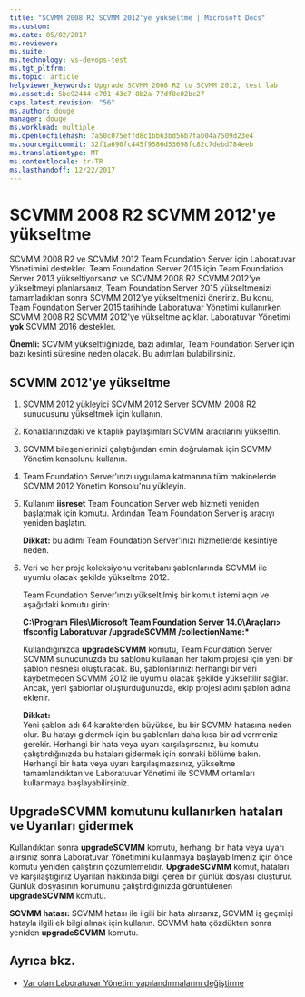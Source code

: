 ```yaml
---
title: "SCVMM 2008 R2 SCVMM 2012'ye yükseltme | Microsoft Docs"
ms.custom: 
ms.date: 05/02/2017
ms.reviewer: 
ms.suite: 
ms.technology: vs-devops-test
ms.tgt_pltfrm: 
ms.topic: article
helpviewer_keywords: Upgrade SCVMM 2008 R2 to SCVMM 2012, test lab
ms.assetid: 5be92444-c701-43c7-8b2a-77df8e02bc27
caps.latest.revision: "56"
ms.author: douge
manager: douge
ms.workload: multiple
ms.openlocfilehash: 7a50c075effd8c1bb63bd56b7fab04a7509d23e4
ms.sourcegitcommit: 32f1a690fc445f9586d53698fc82c7debd784eeb
ms.translationtype: MT
ms.contentlocale: tr-TR
ms.lasthandoff: 12/22/2017
---
```

# <a name="upgrade-scvmm-2008-r2-to-scvmm-2012"></a>SCVMM 2008 R2 SCVMM 2012'ye yükseltme

SCVMM 2008 R2 ve SCVMM 2012 Team Foundation Server için Laboratuvar Yönetimini destekler. Team Foundation Server 2015 için Team Foundation Server 2013 yükseltiyorsanız ve SCVMM 2008 R2 SCVMM 2012'ye yükseltmeyi planlarsanız, Team Foundation Server 2015 yükseltmenizi tamamladıktan sonra SCVMM 2012'ye yükseltmenizi öneririz. Bu konu, Team Foundation Server 2015 tarihinde Laboratuvar Yönetimi kullanırken SCVMM 2008 R2 SCVMM 2012'ye yükseltme açıklar.
Laboratuvar Yönetimi **yok** SCVMM 2016 destekler. 

**Önemli:** SCVMM yükselttiğinizde, bazı adımlar, Team Foundation Server için bazı kesinti süresine neden olacak. Bu adımları bulabilirsiniz.

## <a name="upgrading-to-scvmm-2012"></a>SCVMM 2012'ye yükseltme

1. SCVMM 2012 yükleyici SCVMM 2012 Server SCVMM 2008 R2 sunucusunu yükseltmek için kullanın.

1. Konaklarınızdaki ve kitaplık paylaşımları SCVMM aracılarını yükseltin.

1. SCVMM bileşenlerinizi çalıştığından emin doğrulamak için SCVMM Yönetim konsolunu kullanın.

1. Team Foundation Server'ınızı uygulama katmanına tüm makinelerde SCVMM 2012 Yönetim Konsolu'nu yükleyin.

1. Kullanım **iisreset** Team Foundation Server web hizmeti yeniden başlatmak için komutu. Ardından Team Foundation Server iş aracıyı yeniden başlatın.

   **Dikkat:** bu adımı Team Foundation Server'ınızı hizmetlerde kesintiye neden.

1. Veri ve her proje koleksiyonu veritabanı şablonlarında SCVMM ile uyumlu olacak şekilde yükseltme 
   2012.

   Team Foundation Server'ınızı yükseltilmiş bir komut istemi açın ve aşağıdaki komutu girin:

   **C:\\Program Files\\Microsoft Team Foundation Server 14.0\\Araçları\> tfsconfig Laboratuvar /upgradeSCVMM /collectionName:\***

   Kullandığınızda **upgradeSCVMM** komutu, Team Foundation Server SCVMM sunucunuzda bu şablonu kullanan her takım projesi için yeni bir şablon nesnesi oluşturacak. Bu, şablonlarınızı herhangi bir veri kaybetmeden SCVMM 2012 ile uyumlu olacak şekilde yükseltilir sağlar. Ancak, yeni şablonlar oluşturduğunuzda, ekip projesi adını şablon adına eklenir.

   **Dikkat:**  
   Yeni şablon adı 64 karakterden büyükse, bu bir SCVMM hatasına neden olur. Bu hatayı gidermek için bu şablonları daha kısa bir ad vermeniz gerekir. Herhangi bir hata veya uyarı karşılaşırsanız, bu komutu çalıştırdığınızda bu hataları gidermek için sonraki bölüme bakın. Herhangi bir hata veya uyarı karşılaşmazsınız, yükseltme tamamlandıktan ve Laboratuvar Yönetimi ile SCVMM ortamları kullanmaya başlayabilirsiniz.

## <a name="resolving-errors-and-warnings-when-using-the-upgradescvmm-command"></a>UpgradeSCVMM komutunu kullanırken hataları ve Uyarıları gidermek

Kullandıktan sonra **upgradeSCVMM** komutu, herhangi bir hata veya uyarı alırsınız sonra Laboratuvar Yönetimini kullanmaya başlayabilmeniz için önce komutu yeniden çalıştırın çözümlemelidir. **UpgradeSCVMM** komut, hataları ve karşılaştığınız Uyarıları hakkında bilgi içeren bir günlük dosyası oluşturur. Günlük dosyasının konumunu çalıştırdığınızda görüntülenen **upgradeSCVMM** komutu.

**SCVMM hatası:** SCVMM hatası ile ilgili bir hata alırsanız, SCVMM iş geçmişi hatayla ilgili ek bilgi almak için kullanın. SCVMM hata çözdükten sonra yeniden **upgradeSCVMM** komutu.

## <a name="see-also"></a>Ayrıca bkz.

* [Var olan Laboratuvar Yönetim yapılandırmalarını değiştirme](https://msdn.microsoft.com/library/ee704508%28v=vs.140%29.aspx)
